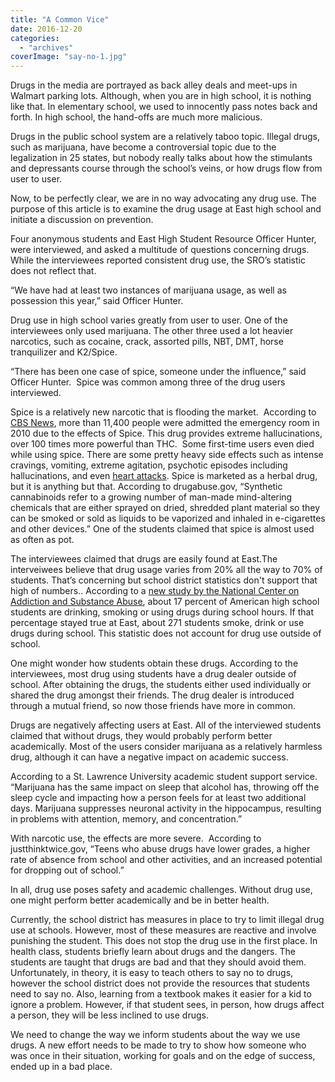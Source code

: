 ```yaml
---
title: "A Common Vice"
date: 2016-12-20
categories: 
  - "archives"
coverImage: "say-no-1.jpg"
---
```


Drugs in the media are portrayed as back alley deals and meet-ups in Walmart parking lots. Although, when you are in high school, it is nothing like that. In elementary school, we used to innocently pass notes back and forth. In high school, the hand-offs are much more malicious.

Drugs in the public school system are a relatively taboo topic. Illegal drugs, such as marijuana, have become a controversial topic due to the legalization in 25 states, but nobody really talks about how the stimulants and depressants course through the school’s veins, or how drugs flow from user to user.

Now, to be perfectly clear, we are in no way advocating any drug use. The purpose of this article is to examine the drug usage at East high school and initiate a discussion on prevention.

Four anonymous students and East High Student Resource Officer Hunter, were interviewed, and asked a multitude of questions concerning drugs. While the interviewees reported consistent drug use, the SRO’s statistic does not reflect that.

“We have had at least two instances of marijuana usage, as well as possession this year,” said Officer Hunter.

Drug use in high school varies greatly from user to user. One of the interviewees only used marijuana. The other three used a lot heavier narcotics, such as cocaine, crack, assorted pills, NBT, DMT, horse tranquilizer and K2/Spice.

“There has been one case of spice, someone under the influence,” said Officer Hunter.  Spice was common among three of the drug users interviewed.  

Spice is a relatively new narcotic that is flooding the market.  According to [CBS News](http://www.cbsnews.com/8301-204_162-57557080/synthetic-marijuana-sent-more-than-11400-people-to-er-in-2010), more than 11,400 people were admitted the emergency room in 2010 due to the effects of Spice. This drug provides extreme hallucinations, over 100 times more powerful than THC.  Some first-time users even died while using spice. There are some pretty heavy side effects such as intense cravings, vomiting, extreme agitation, psychotic episodes including hallucinations, and even [heart attacks](http://pediatrics.aappublications.org/content/early/2011/11/04/peds.2010-3823). Spice is marketed as a herbal drug, but it is anything but that. According to drugabuse.gov, “Synthetic cannabinoids refer to a growing number of man-made mind-altering chemicals that are either sprayed on dried, shredded plant material so they can be smoked or sold as liquids to be vaporized and inhaled in e-cigarettes and other devices.” One of the students claimed that spice is almost used as often as pot.

The interviewees claimed that drugs are easily found at East.The interveiwees believe that drug usage varies from 20% all the way to 70% of students. That’s concerning but school district statistics don't support that high of numbers.. According to a [new study by the National Center on Addiction and Substance Abuse](http://www.casacolumbia.org/templates/NewsRoom.aspx?articleid=692&zoneid=51), about 17 percent of American high school students are drinking, smoking or using drugs during school hours. If that percentage stayed true at East, about 271 students smoke, drink or use drugs during school. This statistic does not account for drug use outside of school.

One might wonder how students obtain these drugs. According to the interviewees, most drug using students have a drug dealer outside of school. After obtaining the drugs, the students either used individually or shared the drug amongst their friends. The drug dealer is introduced through a mutual friend, so now those friends have more in common.

Drugs are negatively affecting users at East. All of the interviewed students claimed that without drugs, they would probably perform better academically. Most of the users consider marijuana as a relatively harmless drug, although it can have a negative impact on academic success.

According to a St. Lawrence University academic student support service. “Marijuana has the same impact on sleep that alcohol has, throwing off the sleep cycle and impacting how a person feels for at least two additional days. Marijuana suppresses neuronal activity in the hippocampus, resulting in problems with attention, memory, and concentration.”

With narcotic use, the effects are more severe.  According to justthinktwice.gov, “Teens who abuse drugs have lower grades, a higher rate of absence from school and other activities, and an increased potential for dropping out of school.”

In all, drug use poses safety and academic challenges. Without drug use, one might perform better academically and be in better health.

Currently, the school district has measures in place to try to limit illegal drug use at schools. However, most of these measures are reactive and involve punishing the student. This does not stop the drug use in the first place. In health class, students briefly learn about drugs and the dangers. The students are taught that drugs are bad and that they should avoid them. Unfortunately, in theory, it is easy to teach others to say no to drugs, however the school district does not provide the resources that students need to say no. Also, learning from a textbook makes it easier for a kid to ignore a problem. However, if that student sees, in person, how drugs affect a person, they will be less inclined to use drugs.

We need to change the way we inform students about the way we use drugs. A new effort needs to be made to try to show how someone who was once in their situation, working for goals and on the edge of success, ended up in a bad place.
